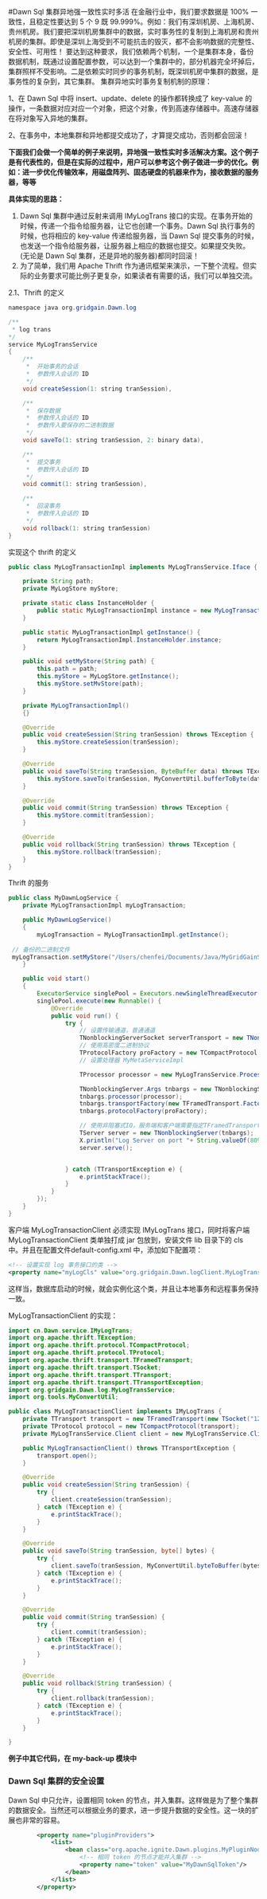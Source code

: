 #Dawn Sql 集群异地强一致性实时多活
  在金融行业中，我们要求数据是 100% 一致性，且稳定性要达到 5 个 9 既 99.999%。例如：我们有深圳机房、上海机房、贵州机房。我们要把深圳机房集群中的数据，实时事务性的复制到上海机房和贵州机房的集群。即使是深圳上海受到不可能抗击的毁灭，都不会影响数据的完整性、安全性、可用性！
  要达到这种要求，我们依赖两个机制，一个是集群本身，备份数据机制，既通过设置配置参数，可以达到一个集群中的，部分机器完全坏掉后，集群照样不受影响。二是依赖实时同步的事务机制，既深圳机房中集群的数据，是事务性的复杂到，其它集群。
  集群异地实时事务复制机制的原理：

1、在 Dawn Sql 中将 insert、update、delete 的操作都转换成了 key-value 的操作，一条数据对应对应一个对象，把这个对象，传到高速存储器中。高速存储器在将对象写入异地的集群。

2、在事务中，本地集群和异地都提交成功了，才算提交成功，否则都会回滚！

**下面我们会做一个简单的例子来说明，异地强一致性实时多活解决方案。这个例子是有代表性的，但是在实际的过程中，用户可以参考这个例子做进一步的优化。例如：进一步优化传输效率，用磁盘阵列、固态硬盘的机器来作为，接收数据的服务器，等等**

**具体实现的思路：**

1. Dawn Sql 集群中通过反射来调用 IMyLogTrans 接口的实现。在事务开始的时候，传递一个指令给服务器，让它也创建一个事务。Dawn Sql 执行事务的时候，也将相应的 key-value 传递给服务器，当 Dawn Sql 提交事务的时候，也发送一个指令给服务器，让服务器上相应的数据也提交。如果提交失败。(无论是 Dawn Sql 集群，还是异地的服务器)都同时回滚！
2. 为了简单，我们用 Apache Thrift 作为通讯框架来演示，一下整个流程。但实际的业务要求可能比例子更复杂，如果读者有需要的话，我们可以单独交流。

2.1、Thrift 的定义

```java
namespace java org.gridgain.Dawn.log

/**
 * log trans
*/
service MyLogTransService
{
    /**
     *  开始事务的会话
     *  参数传入会话的 ID
     */
    void createSession(1: string tranSession),

    /**
     *  保存数据
     *  参数传入会话的 ID
     *  参数传入要保存的二进制数据
     */
    void saveTo(1: string tranSession, 2: binary data),

    /**
     *  提交事务
     *  参数传入会话的 ID
     */
    void commit(1: string tranSession),

    /**
     *  回滚事务
     *  参数传入会话的 ID
     */
    void rollback(1: string tranSession)
}
```

实现这个 thrift 的定义

```java
public class MyLogTransactionImpl implements MyLogTransService.Iface {

    private String path;
    private MyLogStore myStore;

    private static class InstanceHolder {
        public static MyLogTransactionImpl instance = new MyLogTransactionImpl();
    }

    public static MyLogTransactionImpl getInstance() {
        return MyLogTransactionImpl.InstanceHolder.instance;
    }

    public void setMyStore(String path) {
        this.path = path;
        this.myStore = MyLogStore.getInstance();
        this.myStore.setMvStore(path);
    }

    private MyLogTransactionImpl()
    {}

    @Override
    public void createSession(String tranSession) throws TException {
        this.myStore.createSession(tranSession);
    }

    @Override
    public void saveTo(String tranSession, ByteBuffer data) throws TException {
        this.myStore.saveTo(tranSession, MyConvertUtil.bufferToByte(data));
    }

    @Override
    public void commit(String tranSession) throws TException {
        this.myStore.commit(tranSession);
    }

    @Override
    public void rollback(String tranSession) throws TException {
        this.myStore.rollback(tranSession);
    }
}
```

Thrift 的服务

```java
public class MyDawnLogService {
    private MyLogTransactionImpl myLogTransaction;

    public MyDawnLogService()
    {
        myLogTransaction = MyLogTransactionImpl.getInstance();
 
 // 备份的二进制文件
 myLogTransaction.setMyStore("/Users/chenfei/Documents/Java/MyGridGainServer/MyGGServer/target/my.data");
    }

    public void start()
    {
        ExecutorService singlePool = Executors.newSingleThreadExecutor();
        singlePool.execute(new Runnable() {
            @Override
            public void run() {
                try {
                    // 设置传输通道，普通通道
                    TNonblockingServerSocket serverTransport = new TNonblockingServerSocket(8090);
                    // 使用高密度二进制协议
                    TProtocolFactory proFactory = new TCompactProtocol.Factory();
                    // 设置处理器 MyMetaServiceImpl

                    TProcessor processor = new MyLogTransService.Processor(myLogTransaction);

                    TNonblockingServer.Args tnbargs = new TNonblockingServer.Args(serverTransport);
                    tnbargs.processor(processor);
                    tnbargs.transportFactory(new TFramedTransport.Factory());
                    tnbargs.protocolFactory(proFactory);

                    // 使用非阻塞式IO，服务端和客户端需要指定TFramedTransport数据传输的方式
                    TServer server = new TNonblockingServer(tnbargs);
                    X.println("Log Server on port "+ String.valueOf(8090) +" ...");
                    server.serve();


                } catch (TTransportException e) {
                    e.printStackTrace();
                }
            }
        });
    }
}
```

客户端 MyLogTransactionClient 必须实现 IMyLogTrans 接口，同时将客户端 MyLogTransactionClient 类单独打成 jar 包放到，安装文件 lib 目录下的 cls 中。并且在配置文件default-config.xml 中，添加如下配置项：

```xml
<!-- 设置实现 log 事务接口的类 -->
<property name="myLogCls" value="org.gridgain.Dawn.logClient.MyLogTransactionClient"/>
```

这样当，数据库启动的时候，就会实例化这个类，并且让本地事务和远程事务保持一致。

MyLogTransactionClient 的实现：

```java
import cn.Dawn.service.IMyLogTrans;
import org.apache.thrift.TException;
import org.apache.thrift.protocol.TCompactProtocol;
import org.apache.thrift.protocol.TProtocol;
import org.apache.thrift.transport.TFramedTransport;
import org.apache.thrift.transport.TSocket;
import org.apache.thrift.transport.TTransport;
import org.apache.thrift.transport.TTransportException;
import org.gridgain.Dawn.log.MyLogTransService;
import org.tools.MyConvertUtil;

public class MyLogTransactionClient implements IMyLogTrans {
    private TTransport transport = new TFramedTransport(new TSocket("127.0.0.1", 8090));
    private TProtocol protocol = new TCompactProtocol(transport);
    private MyLogTransService.Client client = new MyLogTransService.Client(protocol);

    public MyLogTransactionClient() throws TTransportException {
        transport.open();
    }

    @Override
    public void createSession(String tranSession) {
        try {
            client.createSession(tranSession);
        } catch (TException e) {
            e.printStackTrace();
        }
    }

    @Override
    public void saveTo(String tranSession, byte[] bytes) {
        try {
            client.saveTo(tranSession, MyConvertUtil.byteToBuffer(bytes));
        } catch (TException e) {
            e.printStackTrace();
        }
    }

    @Override
    public void commit(String tranSession) {
        try {
            client.commit(tranSession);
        } catch (TException e) {
            e.printStackTrace();
        }
    }

    @Override
    public void rollback(String tranSession) {
        try {
            client.rollback(tranSession);
        } catch (TException e) {
            e.printStackTrace();
        }
    }

}
```

**例子中其它代码，在  my-back-up 模块中**

### Dawn Sql 集群的安全设置

Dawn Sql 中只允许，设置相同 token 的节点，并入集群。这样做是为了整个集群的数据安全。当然还可以根据业务的要求，进一步提升数据的安全性。这一块的扩展也非常的容易。

```xml
        <property name="pluginProviders">
            <list>
                <bean class="org.apache.ignite.Dawn.plugins.MyPluginNodeValidationProvider">
                    <!-- 相同 token 的节点才能并入集群 -->
                    <property name="token" value="MyDawnSqlToken"/>
                </bean>
            </list>
        </property>
```

